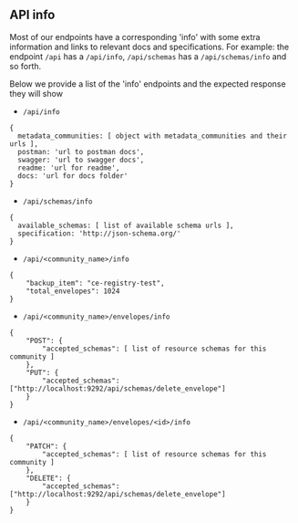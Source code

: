 ## API info

Most of our endpoints have a corresponding 'info' with some extra information
and links to relevant docs and specifications.
For example: the endpoint `/api` has a `/api/info`, `/api/schemas` has a `/api/schemas/info` and so forth.

Below we provide a list of the 'info' endpoints and the expected response they will show

- `/api/info`

```
{
  metadata_communities: [ object with metadata_communities and their urls ],
  postman: 'url to postman docs',
  swagger: 'url to swagger docs',
  readme: 'url for readme',
  docs: 'url for docs folder'
}
```

- `/api/schemas/info`

```
{
  available_schemas: [ list of available schema urls ],
  specification: 'http://json-schema.org/'
}
```

- `/api/<community_name>/info`

```
{
    "backup_item": "ce-registry-test",
    "total_envelopes": 1024
}
```

- `/api/<community_name>/envelopes/info`

```
{
    "POST": {
        "accepted_schemas": [ list of resource schemas for this community ]
    },
    "PUT": {
        "accepted_schemas": ["http://localhost:9292/api/schemas/delete_envelope"]
    }
}
```

- `/api/<community_name>/envelopes/<id>/info`

```
{
    "PATCH": {
        "accepted_schemas": [ list of resource schemas for this community ]
    },
    "DELETE": {
        "accepted_schemas": ["http://localhost:9292/api/schemas/delete_envelope"]
    }
}
```
